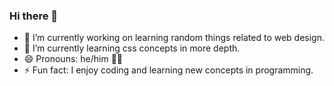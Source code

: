 ### Hi there 👋

- 🔭 I’m currently working on learning random things related to web design.
- 🌱 I’m currently learning css concepts in more depth.
- 😄 Pronouns: he/him 🙋‍♂️
- ⚡ Fun fact: I enjoy coding and learning new concepts in programming.



<!--
**TheHood02/thehood02** is a ✨ _special_ ✨ repository because its `README.md` (this file) appears on your GitHub profile.

Here are some ideas to get you started:

- 🔭 I’m currently working on ...
- 🌱 I’m currently learning ...
- 👯 I’m looking to collaborate on ...
- 🤔 I’m looking for help with ...
- 💬 Ask me about ...
- 📫 How to reach me: ...
- 😄 Pronouns: ...
- ⚡ Fun fact: ...
-->
